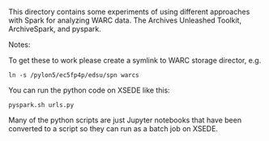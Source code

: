 This directory contains some experiments of using different approaches with
Spark for analyzing WARC data. The Archives Unleashed Toolkit, ArchiveSpark, and
pyspark.

Notes:

To get these to work please create a symlink to WARC storage director, e.g.

    ln -s /pylon5/ec5fp4p/edsu/spn warcs

You can run the python code on XSEDE like this:

    pyspark.sh urls.py

Many of the python scripts are just Jupyter notebooks that have been converted
to a script so they can run as a batch job on XSEDE.
